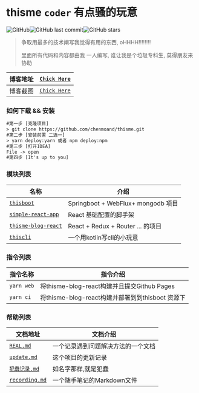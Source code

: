 # thisme ```coder``` 有点骚的玩意

![GitHub](https://img.shields.io/github/license/chenmoand/thisme)![GitHub last commit](https://img.shields.io/github/last-commit/chenmoand/thisme)![GitHub stars](https://img.shields.io/github/stars/chenmoand/thisme)

>  争取用最多的技术闸写我觉得有用的东西, oHHHH!!!!!!!!
>
>  里面所有代码和内容都由我 一人编写,  谁让我是个垃圾专科生, 莫得朋友来协助

| 博客地址 | [```Chick Here```](https://new.brageast.com) |
| :------: | :------------------------------------------: |
| 博客截图 |        [```Chick Here```](./doc/img/)        |


### 如何下载 && 安装

```txt
#第一步 [克隆项目]
> git clone https://github.com/chenmoand/thisme.git 
#第二步 [安装前置 二选一]
> yarn deploy:yarn 或者 npm deploy:npm
#第三步 [打开IDEA]
File -> open
#第四步 [It's up to you]
```

### 模块列表

| 名称                                           | 介绍                               |
| ---------------------------------------------- | ---------------------------------- |
| [```thisboot```](./thisboot)                   | Springboot + WebFlux+ mongodb 项目 |
| [```simple-react-app```](./simple-react-app)   | React 基础配置的脚手架             |
| [```thisme-blog-react```](./thisme-blog-react) | React + Redux + Router ... 的项目  |
| [```thiscli```](./Ktmd)                           | 一个用kotlin写cli的小玩意          |

###  指令列表

| 指令名称       | 指令介绍                                         |
| -------------- | ------------------------------------------------ |
| ```yarn web``` | 将thisme-blog-react构建并且提交Github Pages      |
| ```yarn ci```  | 将thisme-blog-react构建并部署到到thisboot 资源下 |

###  帮助列表

| 文档地址                 | 文档介绍 |
| ------------------------ | -------- |
| [```REAL.md```](./doc/REAL.md) | 一个记录遇到问题解决方法的一个文档 |
| [```update.md```](./doc/update.md) | 这个项目的更新记录 |
| [```犯蠢记录.md```](./doc/犯蠢记录.md) | 如名字那样,就是犯蠢 |
| [```recording.md```](./doc/recording.md) | 一个随手笔记的Markdown文件 |
